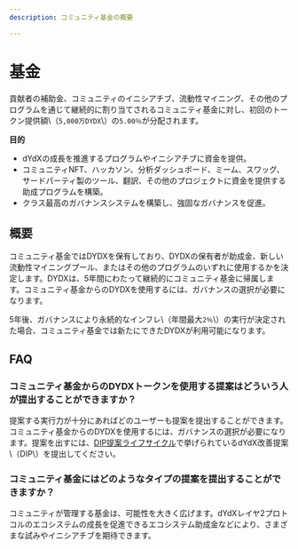 ```yaml
---
description: コミュニティ基金の概要

---
```


# 基金

貢献者の補助金、コミュニティのイニシアチブ、流動性マイニング、その他のプログラムを通じて継続的に割り当てされるコミュニティ基金に対し、初回のトークン提供額\（`5,000万DYDX`\）の`5.00％`が分配されます。

**目的**

* dYdXの成長を推進するプログラムやイニシアチブに資金を提供。
* コミュニティNFT、ハッカソン、分析ダッシュボード、ミーム、スワッグ、サードパーティ製のツール、翻訳、その他のプロジェクトに資金を提供する助成プログラムを構築。
* クラス最高のガバナンスシステムを構築し、強固なガバナンスを促進。

## 概要

コミュニティ基金ではDYDXを保有しており、DYDXの保有者が助成金、新しい流動性マイニングプール、またはその他のプログラムのいずれに使用するかを決定します。DYDXは、5年間にわたって継続的にコミュニティ基金に帰属します。コミュニティ基金からのDYDXを使用するには、ガバナンスの選択が必要になります。

5年後、ガバナンスにより永続的なインフレ\（年間最大`2％`\）の実行が決定された場合、コミュニティ基金では新たにできたDYDXが利用可能になります。

## FAQ

### コミュニティ基金からのDYDXトークンを使用する提案はどういう人が提出することができますか？

提案する実行力が十分にあればどのユーザーも提案を提出することができます。コミュニティ基金からのDYDXを使用するには、ガバナンスの選択が必要になります。提案を出すには、[DIP提案ライフサイクル](../voting-and-governance/dip-proposal-lifecycle.md)で挙げられているdYdX改善提案\（DIP\）を提出してください。

### コミュニティ基金にはどのようなタイプの提案を提出することができますか？

コミュニティが管理する基金は、可能性を大きく広げます。dYdXレイヤ2プロトコルのエコシステムの成長を促進できるエコシステム助成金などにより、さまざまな試みやイニシアチブを期待できます。

